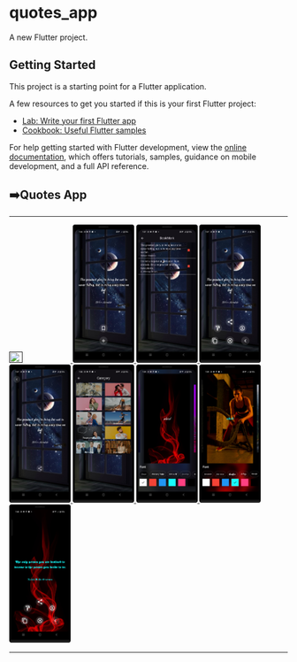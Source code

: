 # quotes_app

A new Flutter project.

## Getting Started

This project is a starting point for a Flutter application.

A few resources to get you started if this is your first Flutter project:

- [Lab: Write your first Flutter app](https://docs.flutter.dev/get-started/codelab)
- [Cookbook: Useful Flutter samples](https://docs.flutter.dev/cookbook)

For help getting started with Flutter development, view the
[online documentation](https://docs.flutter.dev/), which offers tutorials,
samples, guidance on mobile development, and a full API reference.


<h2>➡️Quotes App</h2>
<hr>
<p>
<a href ="">
<img src="" width="22%" Height="35%">
<img src="https://github.com/Prafulpatnecha/quotes_app/blob/master/Screenshot_20240612_193552.png" width="22%" Height="35%">
<img src="https://github.com/Prafulpatnecha/quotes_app/blob/master/Screenshot_20240612_193736.png" width="22%" Height="35%">
<img src="https://github.com/Prafulpatnecha/quotes_app/blob/master/Screenshot_20240612_193752.png" width="22%" Height="35%">
<img src="https://github.com/Prafulpatnecha/quotes_app/blob/master/Screenshot_20240612_193801.png" width="22%" Height="35%">
<img src="https://github.com/Prafulpatnecha/quotes_app/blob/master/Screenshot_20240612_193831.png" width="22%" Height="35%">
<img src="https://github.com/Prafulpatnecha/quotes_app/blob/master/Screenshot_20240612_193918.png" width="22%" Height="35%">
<img src="https://github.com/Prafulpatnecha/quotes_app/blob/master/Screenshot_20240612_193953.png" width="22%" Height="35%">
<img src="https://github.com/Prafulpatnecha/quotes_app/blob/master/Screenshot_20240612_194008.png" width="22%" Height="35%">
</a>
</p>
<hr>
